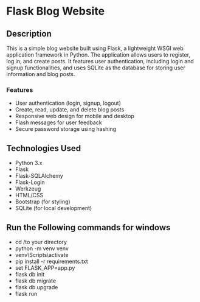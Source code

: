 # Flask Blog Website

## Description

This is a simple blog website built using Flask, a lightweight WSGI web application framework in Python. The application allows users to register, log in, and create posts. It features user authentication, including login and signup functionalities, and uses SQLite as the database for storing user information and blog posts.

### Features
- User authentication (login, signup, logout)
- Create, read, update, and delete blog posts
- Responsive web design for mobile and desktop
- Flash messages for user feedback
- Secure password storage using hashing

## Technologies Used
- Python 3.x
- Flask
- Flask-SQLAlchemy
- Flask-Login
- Werkzeug
- HTML/CSS
- Bootstrap (for styling)
- SQLite (for local development)

## Run the Following commands for windows
- cd /to your directory
- python -m venv venv
- venv\Scripts\activate
- pip install -r requirements.txt
- set FLASK_APP=app.py
- flask db init
- flask db migrate
- flask db upgrade
- flask run